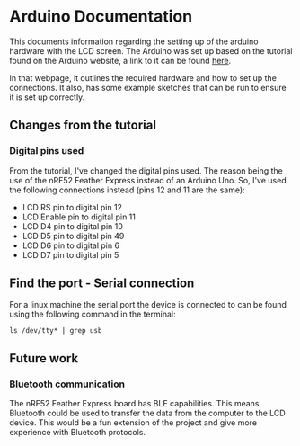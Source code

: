 # Arduino Documentation
This documents information regarding the setting up of the arduino hardware 
with the LCD screen. The Arduino was set up based on the tutorial found on 
the Arduino website, a link to it can be found 
[here](https://www.arduino.cc/en/Tutorial/LibraryExamples/HelloWorld).

In that webpage, it outlines the required hardware and how to set up the 
connections. It also, has some example sketches that can be run to ensure it 
is set up correctly. 

## Changes from the tutorial
### Digital pins used
From the tutorial, I've changed the digital pins used. The reason being the
use of the nRF52 Feather Express instead of an Arduino Uno. So, I've used
the following connections instead (pins 12 and 11 are the same):
 * LCD RS pin to digital pin 12
 * LCD Enable pin to digital pin 11
 * LCD D4 pin to digital pin 10
 * LCD D5 pin to digital pin 49
 * LCD D6 pin to digital pin 6
 * LCD D7 pin to digital pin 5

## Find the port - Serial connection
For a linux machine the serial port the device is connected to can be found 
using the following command in the terminal:
```
ls /dev/tty* | grep usb
```

## Future work
### Bluetooth communication
The nRF52 Feather Express board has BLE capabilities. This means Bluetooth
could be used to transfer the data from the computer to the LCD device. This
would be a fun extension of the project and give more experience with
Bluetooth protocols.